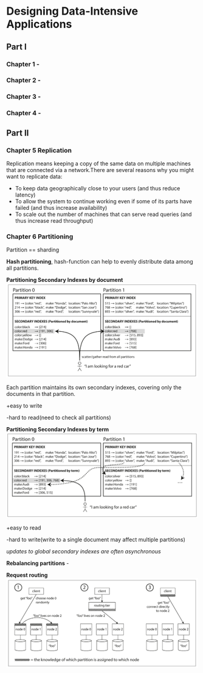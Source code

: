 # Designing Data-Intensive Applications

## Part I

### Chapter 1 -

### Chapter 2 - 

### Chapter 3 -

### Chapter 4 -

## Part II

### Chapter 5 Replication

Replication means keeping a copy of the same data on multiple machines that are connected via a network.There are 
several reasons why you might want to replicate data:

- To keep data geographically close to your users (and thus reduce latency)
- To allow the system to continue working even if some of its parts have failed (and thus increase availability)
- To scale out the number of machines that can serve read queries (and thus increase read throughput)

### Chapter 6 Partitioning

Partition == sharding

**Hash partitioning**, hash-function can help to evenly distribute data among all partitions.

**Partitioning Secondary Indexes by document**
![Partitioning Secondary Indexes by document](img/partition_secondary_indexes_by_document.png "Partitioning Secondary Indexes by document")

Each partition maintains its own secondary indexes, covering only the documents in that partition.

+easy to write

-hard to read(need to check all partitions)

**Partitioning Secondary Indexes by term**
![Partitioning Secondary Indexes by term](img/partition_secondary_indexes_by_term.png "Partitioning Secondary Indexes by term")

+easy to read

-hard to write(write to a single document may affect multiple partitions)

*updates to global secondary indexes are often asynchronous*

**Rebalancing partitions** -

**Request routing**
![Request routing](img/Request_routing.png)